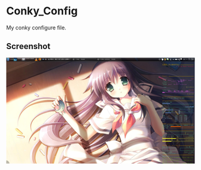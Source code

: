 Conky_Config
===============

   My conky configure file.


## Screenshot

   ![ShowDesktop_v8](https://github.com/LittleKey/gallery/blob/master/ShowDesktop_v8.png?raw=true)

